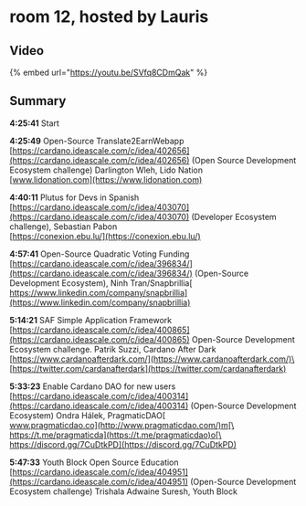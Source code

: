 # room 12, hosted by Lauris

## Video

{% embed url="https://youtu.be/SVfq8CDmQak" %}

## Summary

**4:25:41** Start

**4:25:49** Open-Source Translate2EarnWebapp [https://cardano.ideascale.com/c/idea/402656](https://cardano.ideascale.com/c/idea/402656) (Open Source Development Ecosystem challenge) Darlington Wleh, Lido Nation\
[www.lidonation.com](https://www.lidonation.com)

**4:40:11** Plutus for Devs in Spanish [https://cardano.ideascale.com/c/idea/403070](https://cardano.ideascale.com/c/idea/403070) (Developer Ecosystem challenge), Sebastian Pabon\
[https://conexion.ebu.lu/](https://conexion.ebu.lu/)

**4:57:41** Open-Source Quadratic Voting Funding [https://cardano.ideascale.com/c/idea/396834/](https://cardano.ideascale.com/c/idea/396834/) (Open-Source Development Ecosystem), Ninh Tran/Snapbrillia[\
https://www.linkedin.com/company/snapbrillia](https://www.linkedin.com/company/snapbrillia)

**5:14:21** SAF Simple Application Framework  [https://cardano.ideascale.com/c/idea/400865](https://cardano.ideascale.com/c/idea/400865) Open-Source Development Ecosystem challenge. Patrik Suzzi, Cardano After Dark\
[https://www.cardanoafterdark.com/](https://www.cardanoafterdark.com/)\
[https://twitter.com/cardanafterdark](https://twitter.com/cardanafterdark)

**5:33:23** Enable Cardano DAO for new users [https://cardano.ideascale.com/c/idea/400314](https://cardano.ideascale.com/c/idea/400314) (Open-Source Development Ecosystem) Ondra Hálek, PragmaticDAO[\
www.pragmaticdao.co](http://www.pragmaticdao.com/)m[\
https://t.me/pragmaticda](https://t.me/pragmaticdao)o[\
https://discord.gg/7CuDtkPD](https://discord.gg/7CuDtkPD)

**5:47:33** Youth Block Open Source Education [https://cardano.ideascale.com/c/idea/404951](https://cardano.ideascale.com/c/idea/404951) (Open-Source Development Ecosystem challenge)  Trishala Adwaine Suresh, Youth Block

